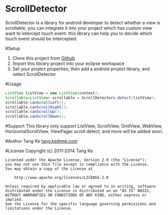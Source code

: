 ScrollDetector
=============
ScrollDetector is a library for android developer to detect whether a view is scrollable, you can integrate it into your project which has custom view want to intercept touch event. this library can help you to decide which touch event should be intercepted.

#Setup
1. Clone this project from [Github][1]
2. Import this library project into your eclipse workspace
3. Set your project properties, then add a android project library, and select ScrollDetector

#Usage
```java
ListView listView = new ListView(context);
Scrollable<ListView> scrollable = ScrollDetectors.detect(listView);
scrollable.canScrollLeft();
scrollable.canScrollRight();
scrollable.canScrollUp();
scrollable.canScrollDown();
```

#Support
This library only support ListView, ScrollView, GridView, WebView, HorizontalScrollView, ViewPager scroll detect, and more will be added soon.

#Author
Tang Ke
tang.ke@me.com

#License
    Copyright (c) 2011-2014 Tang Ke

    Licensed under the Apache License, Version 2.0 (the "License");
    you may not use this file except in compliance with the License.
    You may obtain a copy of the License at

        http://www.apache.org/licenses/LICENSE-2.0

    Unless required by applicable law or agreed to in writing, software
    distributed under the License is distributed on an "AS IS" BASIS,
    WITHOUT WARRANTIES OR CONDITIONS OF ANY KIND, either express or implied.
    See the License for the specific language governing permissions and
    limitations under the License.

[1]: http://www.github.com/TangKe/ScrollDetector.git
